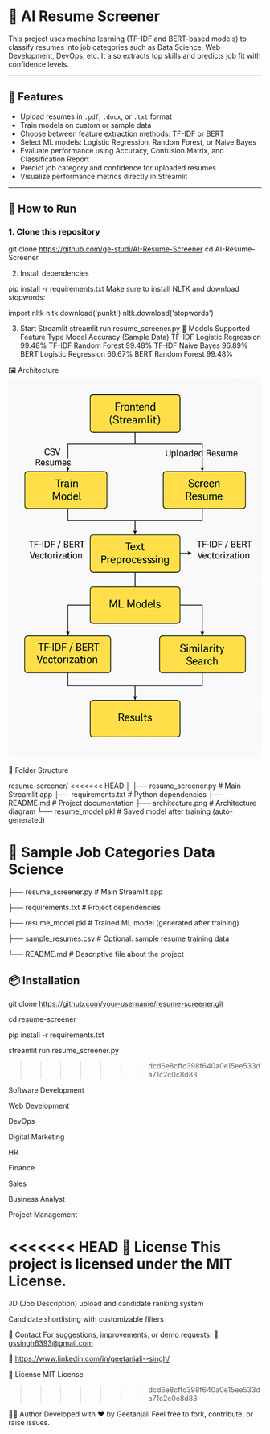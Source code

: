 # 🤖 AI Resume Screener

This project uses machine learning (TF-IDF and BERT-based models) to classify resumes into job categories such as Data Science, Web Development, DevOps, etc. It also extracts top skills and predicts job fit with confidence levels.

---

## 📌 Features

- Upload resumes in `.pdf`, `.docx`, or `.txt` format
- Train models on custom or sample data
- Choose between feature extraction methods: TF-IDF or BERT
- Select ML models: Logistic Regression, Random Forest, or Naive Bayes
- Evaluate performance using Accuracy, Confusion Matrix, and Classification Report
- Predict job category and confidence for uploaded resumes
- Visualize performance metrics directly in Streamlit

---

## 🚀 How to Run

### 1. Clone this repository

git clone https://github.com/ge-studi/AI-Resume-Screener
cd AI-Resume-Screener

2. Install dependencies

pip install -r requirements.txt
Make sure to install NLTK and download stopwords:


import nltk
nltk.download('punkt')
nltk.download('stopwords')

3. Start Streamlit
streamlit run resume_screener.py
🧠 Models Supported
Feature Type	Model	Accuracy (Sample Data)
TF-IDF	Logistic Regression	99.48%
TF-IDF	Random Forest	99.48%
TF-IDF	Naive Bayes	96.89%
BERT	Logistic Regression	66.67%
BERT	Random Forest	99.48%

🖼 Architecture
![Architecture](architecture.png)

📂 Folder Structure

resume-screener/
<<<<<<< HEAD
│
├── resume_screener.py        # Main Streamlit app
├── requirements.txt          # Python dependencies
├── README.md                 # Project documentation
├── architecture.png          # Architecture diagram
└── resume_model.pkl          # Saved model after training (auto-generated)

🔖 Sample Job Categories
Data Science
=======

├── resume_screener.py # Main Streamlit app

├── requirements.txt # Project dependencies

├── resume_model.pkl # Trained ML model (generated after training)

├── sample_resumes.csv # Optional: sample resume training data

└── README.md # Descriptive file about the project

## 📦 Installation
git clone 
https://github.com/your-username/resume-screener.git

cd resume-screener

pip install -r requirements.txt

streamlit run resume_screener.py
>>>>>>> dcd6e8cffc398f640a0e15ee533da71c2c0c8d83

Software Development

Web Development

DevOps

Digital Marketing

HR

Finance

Sales

Business Analyst

Project Management

<<<<<<< HEAD
📃 License
This project is licensed under the MIT License.
=======
JD (Job Description) upload and candidate ranking system

Candidate shortlisting with customizable filters


📩 Contact
For suggestions, improvements, or demo requests:
📧 gssingh6393@gmail.com

🔗 https://www.linkedin.com/in/geetanjali--singh/

📝 License
MIT License
>>>>>>> dcd6e8cffc398f640a0e15ee533da71c2c0c8d83

🧑‍💻 Author
Developed with ❤️ by Geetanjali 
Feel free to fork, contribute, or raise issues.





